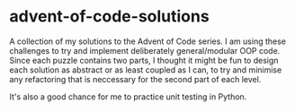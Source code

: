 # advent-of-code-solutions
A collection of my solutions to the Advent of Code series. 
I am using these challenges to try and implement deliberately general/modular OOP code. 
Since each puzzle contains two parts, I thought it might be fun to design each solution as abstract or as least coupled as I can, to try and minimise any refactoring that is neccessary for the second part of each level. 

It's also a good chance for me to practice unit testing in Python.